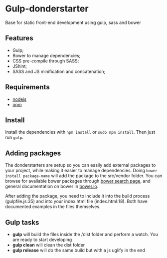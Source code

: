 # Gulp-donderstarter
Base for static front-end development using gulp, sass and bower

## Features
- Gulp;
- Bower to manage dependencies;
- CSS pre-compile through SASS;
- JShint;
- SASS and JS minification and concatenation;

## Requirements
- [nodejs](https://nodejs.org/)
- [npm](https://www.npmjs.com/)

## Install
Install the dependencies with `npm install` or `sudo npm install`. Then just run `gulp`.

## Adding packages
The donderstarters are setup so you can easily add external packages to your project, while making it easier to manage dependencies. Doing
`bower install package-name` will add the package to the src/vendor folder. You can browse for available bower packages through [bower search page](http://bower.io/search/), and general documentation on bower in [bower.io](http://bower.io/).

After adding the package, you need to include it into the build process (gulpfile.js:35) and into your index.html file (index.html:18). Both have documented examples in the files themselves. 

## Gulp tasks
- **gulp** will build the files inside the /dist folder and perform a watch. You are ready to start developing
- **gulp clean** will clean the dist folder
- **gulp release** will do the same build but with a js uglify in the end